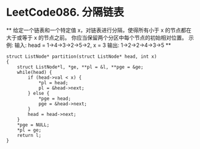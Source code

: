 # LeetCode086. 分隔链表
**
给定一个链表和一个特定值 x，对链表进行分隔，使得所有小于 x 的节点都在大于或等于 x 的节点之前。
你应当保留两个分区中每个节点的初始相对位置。
示例:
输入: head = 1->4->3->2->5->2, x = 3
输出: 1->2->2->4->3->5
**

```
struct ListNode* partition(struct ListNode* head, int x)
{
    struct ListNode*l, *ge, **pl = &l, **pge = &ge;
    while(head) {
        if (head->val < x) {
            *pl = head;
            pl = &head->next;
        } else {
            *pge = head;
            pge = &head->next;
        }
        head = head->next;
    }
    *pge = NULL;  
    *pl = ge;   
    return l;
}
```